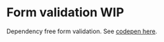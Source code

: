 # Form validation WIP

Dependency free form validation. See [codepen here](https://codepen.io/ashconnolly/pen/cf777231d4214489ec5d05a5d721e65b?editors=1010).


